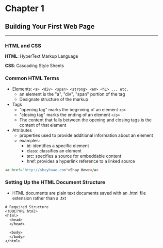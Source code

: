 # Chapter 1
## Building Your First Web Page
***


### HTML and CSS
**HTML**: HyperText Markup Language

**CSS**: Cascading Style Sheets

### Common HTML Terms

- Elements: `<a> <div> <span> <strong> <em> <h1> ... etc. `
  - an element is the "a", "div", "span" portion of the tag
  - Designate structure of the markup
- Tags
  - "opening tag" marks the beginning of an element `<p>`
  - "closing tag" marks the ending of an element `</p>`
  - The content that falls between the opening and closing tags is the content of that element
- Attributes
  - properties used to provide additional information about an element
  - examples:
    * id: identifies a specific element
    * class: classifies an element
    * src: specifies a source for embeddable content
    * href: provides a hyperlink reference to a linked source

```HTML
<a href="http://shayhowe.com">Shay Howe</a>
```

### Setting Up the HTML Document Structure

- HTML documents are plain text documents saved with an .html file extension rather than a .txt

```
# Required Structure
<!DOCTYPE html>
<html>
  <head>
  </head>

  <body>
  </body>
</html>
```
